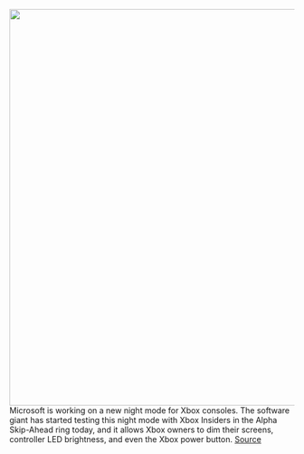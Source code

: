 <img src='https://cdn.vox-cdn.com/thumbor/0Z09HN0ifypwUWORBrTlEo20MH8=/0x0:3840x2160/1200x0/filters:focal(0x0:3840x2160):no_upscale()/cdn.vox-cdn.com/uploads/chorus_asset/file/22767178/Xbox_Series_S___Xbox_Series_S_2021_08_06_22_27_18.png' width='700px' /><br/>
Microsoft is working on a new night mode for Xbox consoles. The software giant has started testing this night mode with Xbox Insiders in the Alpha Skip-Ahead ring today, and it allows Xbox owners to dim their screens, controller LED brightness, and even the Xbox power button.
<a href='https://www.theverge.com/2021/8/6/22613617/microsoft-xbox-night-mode-feature-dim-screen-controller-led'> Source <a/>